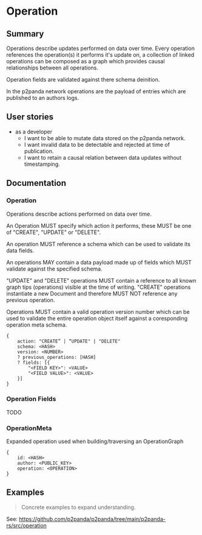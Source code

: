 # Operation

## Summary

Operations describe updates performed on data over time. Every operation references the operation(s) it performs it's update on, a collection of linked operations can be composed as a graph which provides causal relationships between all operations.

Operation fields are validated against there schema deinition.

In the p2panda network operations are the payload of entries which are published to an authors logs.

## User stories

- as a developer
  - I want to be able to mutate data stored on the p2panda network.
  - I want invalid data to be detectable and rejected at time of publication.
  - I want to retain a causal relation between data updates without timestamping.

## Documentation

### Operation

Operations describe actions performed on data over time.

An Operation MUST specify which action it performs, these MUST be one of "CREATE", "UPDATE" or "DELETE".

An operation MUST reference a schema which can be used to validate its data fields.

An operations MAY contain a data payload made up of fields which MUST validate against the specified schema.

"UPDATE" and "DELETE" operations MUST contain a reference to all known graph tips (operations) visible at the time of writing. "CREATE" operations instantiate a new Document and therefore MUST NOT reference any previous operation.

Operations MUST contain a valid operation version number which can be used to validate the entire operation object itself against a coresponding operation meta schema.

```
{
    action: "CREATE” | “UPDATE" | "DELETE"
    schema: <HASH>
    version: <NUMBER>
    ? previous_operations: [HASH]
    ? fields: [{
        "<FIELD KEY>": <VALUE>
        "<FIELD VALUE>": <VALUE>
    }]
}

```

### Operation Fields

TODO

### OperationMeta

Expanded operation used when building/traversing an OperationGraph

```
{
    id: <HASH>
    author: <PUBLIC_KEY>
    operation: <OPERATION>
}
```

## Examples

> Concrete examples to expand understanding.

See: https://github.com/p2panda/p2panda/tree/main/p2panda-rs/src/operation
